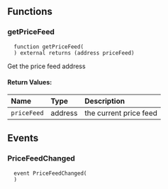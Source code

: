 
## Functions
### getPriceFeed
```solidity
  function getPriceFeed(
  ) external returns (address priceFeed)
```
Get the price feed address



#### Return Values:
| Name                           | Type          | Description                                                                  |
| :----------------------------- | :------------ | :--------------------------------------------------------------------------- |
|`priceFeed` | address | the current price feed

## Events
### PriceFeedChanged
```solidity
  event PriceFeedChanged(
  )
```



